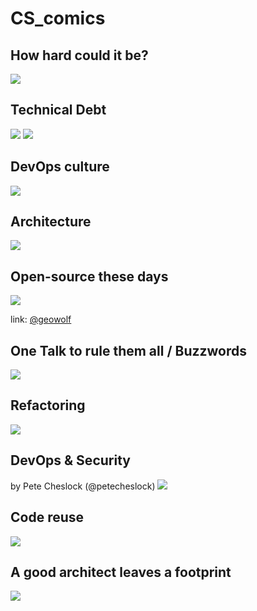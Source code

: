 # CS_comics

## How hard could it be?
![](imgs/dt100424.gif)

## Technical Debt
![](imgs/technical_debt.jpg)
![](imgs/too_busy.jpg)

## DevOps culture
![](imgs/devops-explained.png)

## Architecture
![](imgs/architecture.jpg)

## Open-source these days
![](imgs/open_source_these_days.jpg)

link: [@geowolf](https://twitter.com/geowolf/status/971811346823221248)

## One Talk to rule them all / Buzzwords
![](imgs/One_Talk_to_rule_them_all.jpg)

## Refactoring
![](imgs/refactoring.jpg)


## DevOps & Security
by Pete Cheslock (@petecheslock)
![](imgs/unicorn_devops_sec.png)

## Code reuse
![](imgs/code_reuse.jpg)

## A good architect leaves a footprint
![](imgs/a_good_architect_leaves_a_footprint.jpg)
